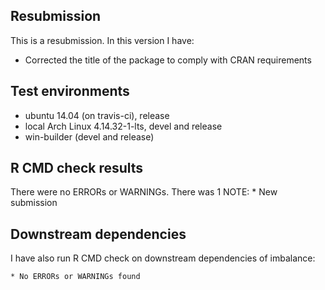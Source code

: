 ## Resubmission
This is a resubmission. In this version I have:
* Corrected the title of the package to comply with CRAN requirements

## Test environments
* ubuntu 14.04 (on travis-ci), release
* local Arch Linux 4.14.32-1-lts, devel and release
* win-builder (devel and release)

## R CMD check results
There were no ERRORs or WARNINGs. 
There was 1 NOTE:
    * New submission
    
## Downstream dependencies
I have also run R CMD check on downstream dependencies of imbalance:
    
    * No ERRORs or WARNINGs found

